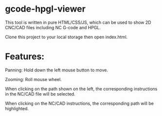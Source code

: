 # gcode-hpgl-viewer

This tool is written in pure HTML/CSS/JS, which can be used to show 2D CNC/CAD files including NC G-code and HPGL.

Clone this project to your local storage then open index.html.


# Features:

Panning: Hold down the left mouse button to move.

Zooming: Roll mouse wheel.

When clicking on the path shown on the left, the corresponding instructions in the NC/CAD file will be selected.

When clicking on the NC/CAD instructions, the corresponding path will be highlighted.
